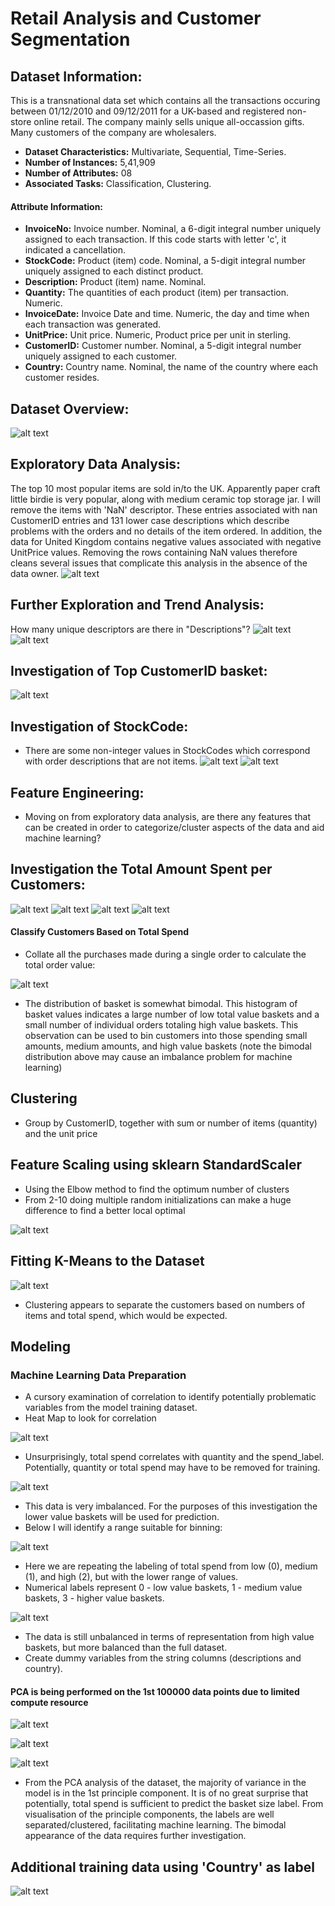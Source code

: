 # Retail Analysis and Customer Segmentation
## Dataset Information:
This is a transnational data set which contains all the transactions occuring between 01/12/2010 and 09/12/2011 for a UK-based and registered non-store online retail. The company mainly sells unique all-occassion gifts. Many customers of the company are wholesalers.
- **Dataset Characteristics:** Multivariate, Sequential, Time-Series.
- **Number of Instances:** 5,41,909
- **Number of Attributes:** 08
- **Associated Tasks:** Classification, Clustering.
#### Attribute Information:
- **InvoiceNo:** Invoice number. Nominal, a 6-digit integral number uniquely assigned to each transaction. If this code starts with letter 'c', it indicated a cancellation.
- **StockCode:** Product (item) code. Nominal, a 5-digit integral number uniquely assigned to each distinct product.
- **Description:** Product (item) name. Nominal.
- **Quantity:** The quantities of each product (item) per transaction. Numeric.
- **InvoiceDate:** Invoice Date and time. Numeric, the day and time when each transaction was generated.
- **UnitPrice:** Unit price. Numeric, Product price per unit in sterling.
- **CustomerID:** Customer number. Nominal, a 5-digit integral number uniquely assigned to each customer.
- **Country:** Country name. Nominal, the name of the country where each customer resides.
## Dataset Overview:
![alt text](https://github.com/ravivarmathotakura/eCommerce-Online-Retail-Customer-Segmentation/blob/master/images/Dataset%20Overview.png?raw=true)
## Exploratory Data Analysis:
The top 10 most popular items are sold in/to the UK. Apparently paper craft little birdie is very popular, along with medium ceramic top storage jar. I will remove the items with 'NaN' descriptor. These entries associated with nan CustomerID entries and 131 lower case descriptions which describe problems with the orders and no details of the item ordered. In addition, the data for United Kingdom contains negative values associated with negative UnitPrice values. Removing the rows containing NaN values therefore cleans several issues that complicate this analysis in the absence of the data owner.
![alt text](https://github.com/ravivarmathotakura/eCommerce-Online-Retail-Customer-Segmentation/blob/master/images/EDA.png?raw=true)
## Further Exploration and Trend Analysis:
How many unique descriptors are there in "Descriptions"?
 ![alt text](https://github.com/ravivarmathotakura/eCommerce-Online-Retail-Customer-Segmentation/blob/master/images/Further%20Exploration.png?raw=true)
 ![alt text](https://github.com/ravivarmathotakura/eCommerce-Online-Retail-Customer-Segmentation/blob/master/images/newplot.png?raw=true)
## Investigation of Top CustomerID basket:
 ![alt text](https://github.com/ravivarmathotakura/eCommerce-Online-Retail-Customer-Segmentation/blob/master/images/Top%2050%20Largest%20Baskets.png?raw=true)
## Investigation of StockCode:
- There are some non-integer values in StockCodes which correspond with order descriptions that are not items.
 ![alt text](https://github.com/ravivarmathotakura/eCommerce-Online-Retail-Customer-Segmentation/blob/master/images/ISC1.png?raw=true)
 ![alt text](https://github.com/ravivarmathotakura/eCommerce-Online-Retail-Customer-Segmentation/blob/master/images/ISC2.png?raw=true)
## Feature Engineering:
- Moving on from exploratory data analysis, are there any features that can be created in order to categorize/cluster aspects of the data and aid machine learning?
## Investigation the Total Amount Spent per Customers:
 ![alt text](https://github.com/ravivarmathotakura/eCommerce-Online-Retail-Customer-Segmentation/blob/master/images/ITASC.png?raw=true)
 ![alt text](https://github.com/ravivarmathotakura/eCommerce-Online-Retail-Customer-Segmentation/blob/master/images/Total%20Spend%20per%20Country.png?raw=true)
 ![alt text](https://github.com/ravivarmathotakura/eCommerce-Online-Retail-Customer-Segmentation/blob/master/images/Top%20Purchasers.png?raw=true)
 ![alt text](https://github.com/ravivarmathotakura/eCommerce-Online-Retail-Customer-Segmentation/blob/master/images/Top%2050%20Biggest%20Spenders1.png?raw=true)

#### Classify Customers Based on Total Spend
- Collate all the purchases made during a single order to calculate the total order value:

![alt text](https://github.com/ravivarmathotakura/eCommerce-Online-Retail-Customer-Segmentation/blob/master/images/Classify%20customers%20based%20on%20total%20spend.png?raw=true)

- The distribution of basket is somewhat bimodal. This histogram of basket values indicates a large number of low total value baskets and a small number of individual orders totaling high value baskets. This observation can be used to bin customers into those spending small amounts, medium amounts, and high value baskets (note the bimodal distribution above may cause an imbalance problem for machine learning)
## Clustering
- Group by CustomerID, together with sum or number of items (quantity) and the unit price
## Feature Scaling using sklearn StandardScaler
- Using the Elbow method to find the optimum number of clusters
- From 2-10 doing multiple random initializations can make a huge difference to find a better local optimal

![alt text](https://github.com/ravivarmathotakura/eCommerce-Online-Retail-Customer-Segmentation/blob/master/images/Clustering.png?raw=true)

## Fitting K-Means to the Dataset
![alt text](https://github.com/ravivarmathotakura/eCommerce-Online-Retail-Customer-Segmentation/blob/master/images/k-mean.png?raw=true)

- Clustering appears to separate the customers based on numbers of items and total spend, which would be expected.
## Modeling
### Machine Learning Data Preparation
- A cursory examination of correlation to identify potentially problematic variables from the model training dataset.
- Heat Map to look for correlation

![alt text](https://github.com/ravivarmathotakura/eCommerce-Online-Retail-Customer-Segmentation/blob/master/images/HeatMap.png?raw=true)

- Unsurprisingly, total spend correlates with quantity and the spend_label. Potentially, quantity or total spend may have to be removed for training.

![alt text](https://github.com/ravivarmathotakura/eCommerce-Online-Retail-Customer-Segmentation/blob/master/images/Spend%20Label.png?raw=true)

- This data is very imbalanced. For the purposes of this investigation the lower value baskets will be used for prediction.
- Below I will identify a range suitable for binning:

![alt text](https://github.com/ravivarmathotakura/eCommerce-Online-Retail-Customer-Segmentation/blob/master/images/Total%20Spend1.png?raw=true)

- Here we are repeating the labeling of total spend from low (0), medium (1), and high (2), but with the lower range of values.
- Numerical labels represent 0 - low value baskets, 1 - medium value baskets, 3 - higher value baskets.

![alt text](https://github.com/ravivarmathotakura/eCommerce-Online-Retail-Customer-Segmentation/blob/master/images/Spend%20Label1.png?raw=true)

- The data is still unbalanced in terms of representation from high value baskets, but more balanced than the full dataset.
- Create dummy variables from the string columns (descriptions and country).

#### PCA is being performed on the 1st 100000 data points due to limited compute resource

![alt text](https://github.com/ravivarmathotakura/eCommerce-Online-Retail-Customer-Segmentation/blob/master/images/PCA.png?raw=true)

![alt text](https://github.com/ravivarmathotakura/eCommerce-Online-Retail-Customer-Segmentation/blob/master/images/PCA1.png?raw=true)

![alt text](https://github.com/ravivarmathotakura/eCommerce-Online-Retail-Customer-Segmentation/blob/master/images/PCA2.png?raw=true)

- From the PCA analysis of the dataset, the majority of variance in the model is in the 1st principle component. It is of no great surprise that potentially, total spend is sufficient to predict the basket size label. From visualisation of the principle components, the labels are well separated/clustered, facilitating machine learning. The bimodal appearance of the data requires further investigation.

## Additional training data using 'Country' as label

![alt text](https://github.com/ravivarmathotakura/eCommerce-Online-Retail-Customer-Segmentation/blob/master/images/PCA3.png?raw=true)

